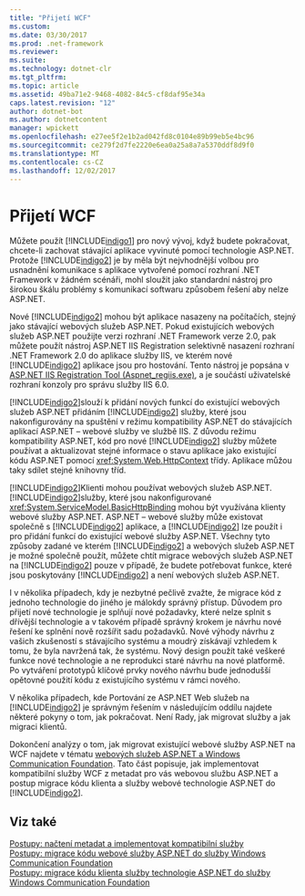 ```yaml
---
title: "Přijetí WCF"
ms.custom: 
ms.date: 03/30/2017
ms.prod: .net-framework
ms.reviewer: 
ms.suite: 
ms.technology: dotnet-clr
ms.tgt_pltfrm: 
ms.topic: article
ms.assetid: 49ba71e2-9468-4082-84c5-cf8daf95e34a
caps.latest.revision: "12"
author: dotnet-bot
ms.author: dotnetcontent
manager: wpickett
ms.openlocfilehash: e27ee5f2e1b2ad042fd8c0104e89b99eb5e4bc96
ms.sourcegitcommit: ce279f2d7fe2220e6ea0a25a8a7a5370ddf8d9f0
ms.translationtype: MT
ms.contentlocale: cs-CZ
ms.lasthandoff: 12/02/2017
---
```

# <a name="adopting-windows-communication-foundation"></a>Přijetí WCF
Můžete použít [!INCLUDE[indigo1](../../../../includes/indigo1-md.md)] pro nový vývoj, když budete pokračovat, chcete-li zachovat stávající aplikace vyvinuté pomocí technologie ASP.NET. Protože [!INCLUDE[indigo2](../../../../includes/indigo2-md.md)] je by měla být nejvhodnější volbou pro usnadnění komunikace s aplikace vytvořené pomocí rozhraní .NET Framework v žádném scénáři, mohl sloužit jako standardní nástroj pro širokou škálu problémy s komunikací softwaru způsobem řešení aby nelze ASP.NET.  
  
 Nové [!INCLUDE[indigo2](../../../../includes/indigo2-md.md)] mohou být aplikace nasazeny na počítačích, stejný jako stávající webových služeb ASP.NET. Pokud existujících webových služeb ASP.NET použijte verzi rozhraní .NET Framework verze 2.0, pak můžete použít nástroj ASP.NET IIS Registration selektivně nasazení rozhraní .NET Framework 2.0 do aplikace služby IIS, ve kterém nové [!INCLUDE[indigo2](../../../../includes/indigo2-md.md)] aplikace jsou pro hostování. Tento nástroj je popsána v [ASP.NET IIS Registration Tool (Aspnet_regiis.exe)](http://go.microsoft.com/fwlink/?LinkId=94687), a je součástí uživatelské rozhraní konzoly pro správu služby IIS 6.0.  
  
 [!INCLUDE[indigo2](../../../../includes/indigo2-md.md)]slouží k přidání nových funkcí do existující webových služeb ASP.NET přidáním [!INCLUDE[indigo2](../../../../includes/indigo2-md.md)] služby, které jsou nakonfigurovány na spuštění v režimu kompatibility ASP.NET do stávajících aplikací ASP.NET – webové služby ve službě IIS. Z důvodu režimu kompatibility ASP.NET, kód pro nové [!INCLUDE[indigo2](../../../../includes/indigo2-md.md)] služby můžete používat a aktualizovat stejné informace o stavu aplikace jako existující kódu ASP.NET pomocí <xref:System.Web.HttpContext> třídy. Aplikace můžou taky sdílet stejné knihovny tříd.  
  
 [!INCLUDE[indigo2](../../../../includes/indigo2-md.md)]Klienti mohou používat webových služeb ASP.NET. [!INCLUDE[indigo2](../../../../includes/indigo2-md.md)]služby, které jsou nakonfigurované <xref:System.ServiceModel.BasicHttpBinding> mohou být využívána klienty webové služby ASP.NET. ASP.NET – webové služby může existovat společně s [!INCLUDE[indigo2](../../../../includes/indigo2-md.md)] aplikace, a [!INCLUDE[indigo2](../../../../includes/indigo2-md.md)] lze použít i pro přidání funkcí do existující webové služby ASP.NET. Všechny tyto způsoby zadané ve kterém [!INCLUDE[indigo2](../../../../includes/indigo2-md.md)] a webových služeb ASP.NET je možné společně použít, můžete chtít migrace webových služeb ASP.NET na [!INCLUDE[indigo2](../../../../includes/indigo2-md.md)] pouze v případě, že budete potřebovat funkce, které jsou poskytovány [!INCLUDE[indigo2](../../../../includes/indigo2-md.md)] a není webových služeb ASP.NET.  
  
 I v několika případech, kdy je nezbytné pečlivě zvažte, že migrace kód z jednoho technologie do jiného je málokdy správný přístup. Důvodem pro přijetí nové technologie je splňují nové požadavky, které nelze splnit s dřívější technologie a v takovém případě správný krokem je návrhu nové řešení ke splnění nově rozšířit sadu požadavků. Nové výhody návrhu z vašich zkušeností s stávajícího systému a moudrý získávají vzhledem k tomu, že byla navržená tak, že systému. Nový design použít také veškeré funkce nové technologie a ne reprodukci staré návrhu na nové platformě. Po vytváření prototypů klíčové prvky nového návrhu bude jednodušší opětovné použití kódu z existujícího systému v rámci nového.  
  
 V několika případech, kde Portování ze ASP.NET Web služeb na [!INCLUDE[indigo2](../../../../includes/indigo2-md.md)] je správným řešením v následujícím oddílu najdete některé pokyny o tom, jak pokračovat. Není Rady, jak migrovat služby a jak migraci klientů.  
  
 Dokončení analýzy o tom, jak migrovat existující webové služby ASP.NET na WCF najdete v tématu [webových služeb ASP.NET a Windows Communication Foundation](http://go.microsoft.com/fwlink/?LinkID=71761). Tato část popisuje, jak implementovat kompatibilní služby WCF z metadat pro vás webovou službu ASP.NET a postup migrace kódu klienta a služby webové technologie ASP.NET do [!INCLUDE[indigo2](../../../../includes/indigo2-md.md)].  
  
## <a name="see-also"></a>Viz také  
 [Postupy: načtení metadat a implementovat kompatibilní služby](../../../../docs/framework/wcf/feature-details/how-to-retrieve-metadata-and-implement-a-compliant-service.md)  
 [Postupy: migrace kódu webové služby ASP.NET do služby Windows Communication Foundation](../../../../docs/framework/wcf/feature-details/migrate-asp-net-web-service-to-wcf.md)  
 [Postupy: migrace kódu klienta služby technologie ASP.NET do služby Windows Communication Foundation](../../../../docs/framework/wcf/feature-details/migrate-asp-net-web-service-client-to-wcf.md)

